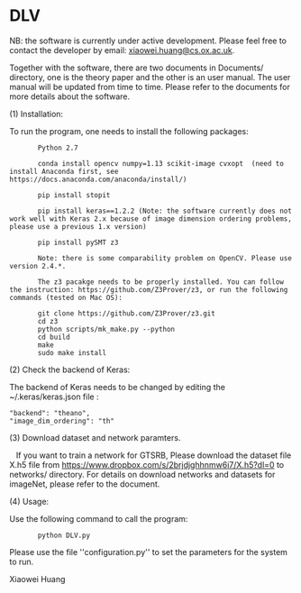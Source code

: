 # DLV


NB: the software is currently under active development. Please feel free to contact the developer by email: xiaowei.huang@cs.ox.ac.uk. 

Together with the software, there are two documents in Documents/ directory, one is the theory paper and the other is an user manual. The user manual will be updated from time to time. Please refer to the documents for more details about the software. 

(1) Installation: 

To run the program, one needs to install the following packages:
           
           Python 2.7 
           
           conda install opencv numpy=1.13 scikit-image cvxopt  (need to install Anaconda first, see https://docs.anaconda.com/anaconda/install/)
           
           pip install stopit
           
           pip install keras==1.2.2 (Note: the software currently does not work well with Keras 2.x because of image dimension ordering problems, please use a previous 1.x version)
           
           pip install pySMT z3
           
           Note: there is some comparability problem on OpenCV. Please use version 2.4.*. 
           
           The z3 pacakge needs to be properly installed. You can follow the instruction: https://github.com/Z3Prover/z3, or run the following commands (tested on Mac OS): 
           
           git clone https://github.com/Z3Prover/z3.git
           cd z3
           python scripts/mk_make.py --python
           cd build
           make
           sudo make install
           
(2) Check the backend of Keras: 

The backend of Keras needs to be changed by editing the ~/.keras/keras.json file : 

    "backend": "theano",
    "image_dim_ordering": "th"
    
(3) Download dataset and network paramters. 

    If you want to train a network for GTSRB, Please download the dataset file X.h5 file from https://www.dropbox.com/s/2brjdjghhnmw6i7/X.h5?dl=0 to networks/ directory. For details on download networks and datasets for imageNet, please refer to the document. 

(4) Usage: 

Use the following command to call the program: 

           python DLV.py

Please use the file ''configuration.py'' to set the parameters for the system to run. 


Xiaowei Huang
